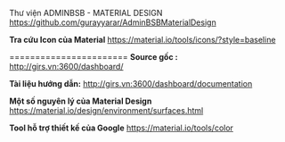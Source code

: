Thư viện ADMINBSB - MATERIAL DESIGN 
https://github.com/gurayyarar/AdminBSBMaterialDesign

**Tra cứu Icon của Material**
https://material.io/tools/icons/?style=baseline

=======================
**Source gốc :**
http://girs.vn:3600/dashboard/

**Tài liệu hướng dẫn:** http://girs.vn:3600/dashboard/documentation


**Một số nguyên lý của Material Design**
https://material.io/design/environment/surfaces.html

**Tool hỗ trợ thiết kế của Google**
https://material.io/tools/color



